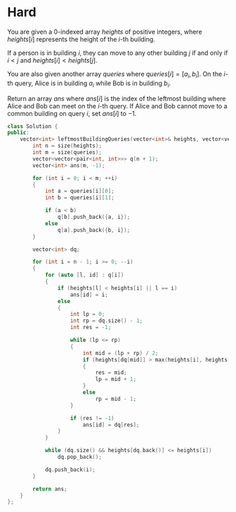 # Hard

You are given a 0-indexed array $heights$ of positive integers, where $heights[i]$ represents the height of the $i$-th building.

If a person is in building $i$, they can move to any other building $j$ if and only if $i < j$ and $heights[i] < heights[j]$.

You are also given another array $queries$ where $queries[i] = [a_i, b_i]$. On the $i$-th query, Alice is in building $a_i$ while Bob is in building $b_i$.

Return an array $ans$ where $ans[i]$ is the index of the leftmost building where Alice and Bob can meet on the $i$-th query. If Alice and Bob cannot move to a common building on query $i$, set $ans[i]$ to $-1$.

```cpp
class Solution {
public:
    vector<int> leftmostBuildingQueries(vector<int>& heights, vector<vector<int>>& queries) {
        int n = size(heights);
        int m = size(queries);
        vector<vector<pair<int, int>>> q(n + 1);
        vector<int> ans(m, -1);

        for (int i = 0; i < m; ++i)
        {
            int a = queries[i][0];
            int b = queries[i][1];

            if (a < b)
                q[b].push_back({a, i});
            else
                q[a].push_back({b, i});
        }

        vector<int> dq;

        for (int i = n - 1; i >= 0; --i)
        {
            for (auto [l, id] : q[i])
            {
                if (heights[l] < heights[i] || l == i)
                    ans[id] = i;
                else
                {
                    int lp = 0;
                    int rp = dq.size() - 1;
                    int res = -1;

                    while (lp <= rp)
                    {
                        int mid = (lp + rp) / 2;
                        if (heights[dq[mid]] > max(heights[i], heights[l]))
                        {
                            res = mid;
                            lp = mid + 1;
                        }
                        else
                            rp = mid - 1;
                    }

                    if (res != -1)
                        ans[id] = dq[res];
                }
            }

            while (dq.size() && heights[dq.back()] <= heights[i])
                dq.pop_back();

            dq.push_back(i);
        }

        return ans;
    }
};
```
